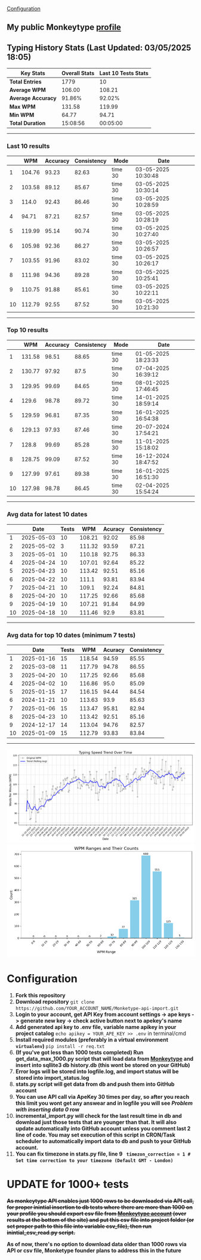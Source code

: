 
[Configuration](#configuration)
## My public Monkeytype [profile](https://monkeytype.com/profile/zp14)


        
## Typing History Stats (Last Updated: 03/05/2025 18:05)

| **Key Stats**               | **Overall Stats**       | **Last 10 Tests Stats**  |
|--------------------------|-------------------------|--------------------------|
| **Total Entries**        | 1779           | 10                       |
| **Average WPM**          | 106.00           | 108.21    |
| **Average Accuracy**     | 91.86%          | 92.02%   |
| **Max WPM**              | 131.58               | 119.99        |
| **Min WPM**              | 64.77               | 94.71                        |
| **Total Duration**       | 15:08:56        | 00:05:00                        |


---

### Last 10 results

| | WPM | Accuracy | Consistency | Mode | Date |
| --- | --- | -------- | ----------- | ---- | --------- |
| 1 | 104.76 | 93.23 | 82.63 | time 30 | 03-05-2025 10:30:48 |
| 2 | 103.58 | 89.12 | 85.67 | time 30 | 03-05-2025 10:30:14 |
| 3 | 114.0 | 92.43 | 86.46 | time 30 | 03-05-2025 10:28:59 |
| 4 | 94.71 | 87.21 | 82.57 | time 30 | 03-05-2025 10:28:19 |
| 5 | 119.99 | 95.14 | 90.74 | time 30 | 03-05-2025 10:27:40 |
| 6 | 105.98 | 92.36 | 86.27 | time 30 | 03-05-2025 10:26:57 |
| 7 | 103.55 | 91.96 | 83.02 | time 30 | 03-05-2025 10:26:17 |
| 8 | 111.98 | 94.36 | 89.28 | time 30 | 03-05-2025 10:25:41 |
| 9 | 110.75 | 91.88 | 85.61 | time 30 | 03-05-2025 10:22:11 |
| 10 | 112.79 | 92.55 | 87.52 | time 30 | 03-05-2025 10:21:30 |


 --- 

### Top 10 results

| | WPM | Accuracy | Consistency | Mode | Date |
| --- | --- | -------- | ----------- | ---- | --------- |
| 1 | 131.58 | 98.51 | 88.65 | time 30 | 01-05-2025 18:23:33 |
| 2 | 130.77 | 97.92 | 87.5 | time 30 | 07-04-2025 16:39:12 |
| 3 | 129.95 | 99.69 | 84.65 | time 30 | 08-01-2025 17:46:45 |
| 4 | 129.6 | 98.78 | 89.72 | time 30 | 14-01-2025 18:59:14 |
| 5 | 129.59 | 96.81 | 87.35 | time 30 | 16-01-2025 16:54:38 |
| 6 | 129.13 | 97.93 | 87.46 | time 30 | 20-07-2024 17:54:21 |
| 7 | 128.8 | 99.69 | 85.28 | time 30 | 11-01-2025 15:18:02 |
| 8 | 128.75 | 99.09 | 87.52 | time 30 | 16-12-2024 18:47:52 |
| 9 | 127.99 | 97.61 | 89.38 | time 30 | 16-01-2025 16:51:30 |
| 10 | 127.98 | 98.78 | 86.45 | time 30 | 02-04-2025 15:54:24 |


 --- 

### Avg data for latest 10 dates

| | Date | Tests | WPM | Acuracy | Consistency |
| --- | --- | -------- | ----------- | ---- | --------- |
| 1 | 2025-05-03 | 10 | 108.21 | 92.02 | 85.98 |
| 2 | 2025-05-02 | 3 | 111.32 | 93.59 | 87.21 |
| 3 | 2025-05-01 | 10 | 110.18 | 92.75 | 86.33 |
| 4 | 2025-04-24 | 10 | 107.01 | 92.64 | 85.22 |
| 5 | 2025-04-23 | 10 | 113.42 | 92.51 | 85.16 |
| 6 | 2025-04-22 | 10 | 111.1 | 93.81 | 83.94 |
| 7 | 2025-04-21 | 10 | 109.1 | 92.24 | 84.81 |
| 8 | 2025-04-20 | 10 | 117.25 | 92.66 | 85.68 |
| 9 | 2025-04-19 | 10 | 107.21 | 91.84 | 84.99 |
| 10 | 2025-04-18 | 10 | 111.46 | 92.9 | 83.81 |


 --- 

### Avg data for top 10 dates (minimum 7 tests)

| | Date | Tests | WPM | Acuracy | Consistency |
| --- | --- | -------- | ----------- | ---- | --------- |
| 1 | 2025-01-16 | 15 | 118.54 | 94.59 | 85.55 |
| 2 | 2025-03-08 | 11 | 117.79 | 94.78 | 86.55 |
| 3 | 2025-04-20 | 10 | 117.25 | 92.66 | 85.68 |
| 4 | 2025-04-02 | 10 | 116.86 | 95.0 | 85.09 |
| 5 | 2025-01-15 | 17 | 116.15 | 94.44 | 84.54 |
| 6 | 2024-11-21 | 10 | 113.63 | 93.9 | 85.63 |
| 7 | 2025-01-06 | 15 | 113.47 | 95.81 | 82.94 |
| 8 | 2025-04-23 | 10 | 113.42 | 92.51 | 85.16 |
| 9 | 2024-12-17 | 14 | 113.04 | 94.76 | 82.57 |
| 10 | 2025-01-09 | 15 | 112.79 | 93.83 | 83.84 |


 --- 


        
![speed trend](typing_speed_trend.png)
![counted chart](count_tests.png)
# Configuration
1. **Fork this repository** 
2. **Download repository** `git clone https://github.com/YOUR_ACCOUNT_NAME/Monketype-api-import.git`
3. **Login to your account, get API Key from account settings -> ape keys -> generate new key -> check active button next to apekey's name**
4. **Add generated api key to .env file, variable name apikey in your project catalog**  `echo apikey = YOUR_APE_KEY >> .env` in terminal/cmd
5. **Install required modules (preferably in a virtual environment `virtualenv`)** `pip install -r req.txt`
6. **(If you've got less than 1000 tests completed) Run get_data_max_1000.py script that will load data from [Monkeytype](https://monkeytype.com/) and insert into sqllite3 db history.db (this wont be stored on your GitHub)**
7. **Error logs will be stored into logfile.log, and import status will be stored into import_status.log**
8. **stats.py script will get data from db and push them into GitHub account**
9. **You can use API call via ApeKey 30 times per day, so after you reach this limit you wont get any answear and in logfile you will see *Problem with inserting data 0* row**
10. **incremental_import.py will check for the last result time in db and download just those tests that are younger than that. It will also update automatically into GitHub account unless you comment last 2 line of code. You may set execution of this script in CRON/Task scheduler to automatically import data to db and push to your GitHub account.**
11. **You can fix timezone in stats.py file, line 9 ` timezon_correction = 1 # Set time correction to your timezone (Default GMT - London)`**
# UPDATE for 1000+ tests
    
~~**As monkeytype API enables just 1000 rows to be downloaded via API call, for proper inintial insertion to db tests where there are more than 1000 on your profile
you should export csv file from [Monkeytype account](https://monkeytype.com/account) (over results at the bottom of the site)
and put this csv file into project folder (or set proper path to this file into variable csv_file), then run inintial_csv_read.py script.**~~

**As of now, there's no option to download data older than 1000 rows via API or csv file, Monketype founder plans to address this in the future**
    
    